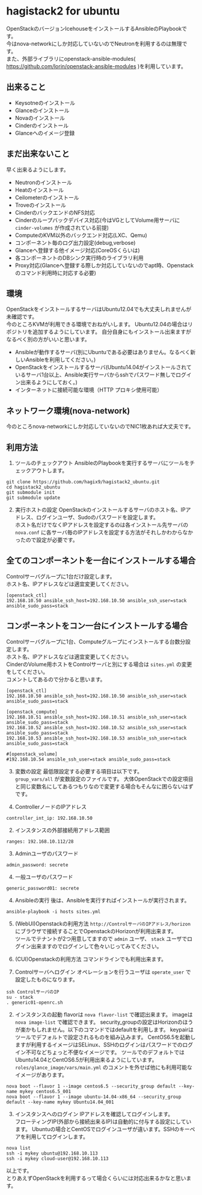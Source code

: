 hagistack2 for ubuntu
=====================
OpenStackのバージョンIcehouseをインストールするAnsibleのPlaybookです。  
今はnova-networkにしか対応していないのでNeutronを利用するのは無理です。  
また、外部ライブラリにopenstack-ansible-modules( https://github.com/lorin/openstack-ansible-modules )を利用しています。

出来ること
----------
* Keysotneのインストール
* Glanceのインストール
* Novaのインストール
* Cinderのインストール
* Glanceへのイメージ登録

まだ出来ないこと
----------------
早く出来るようにします。  

* Neutronのインストール
* Heatのインストール
* Ceilometerのインストール
* Troveのインストール
* CinderのバックエンドのNFS対応
* Cinderのループバックデバイス対応(今はVGとしてVolume用サーバに ``cinder-volumes`` が作成されている前提)
* ComputeのKVM以外のバックエンド対応(LXC、Qemu)
* コンポーネント毎のログ出力設定(debug,verbose)
* Glanceへ登録する他イメージ対応(CoreOSくらいは)
* 各コンポーネントのDBシンク実行時のライブラリ利用
* Proxy対応(Glanceへ登録する際しか対応していないのでapt時、Openstackのコマンド利用時に対応する必要)

環境
----
OpenStackをインストールするサーバはUbuntu12.04でも大丈夫しれませんが未確認です。  
今のところKVMが利用できる環境でおねがいします。
Ubuntu12.04の場合はリポジトリを追加するようにしています。
自分自身にもインストール出来ますがなるべく別の方がいいと思います。  

* Ansibleが動作するサーバ(別にUbuntuである必要はありません。なるべく新しいAnsibleを利用してください。)
* OpenStackをインストールするサーバ(Ubuntu14.04がインストールされているサーバ1台以上、Ansible実行サーバからsshでパスワード無しでログイン出来るようにしておく。)
* インターネットに接続可能な環境（HTTP プロキシ使用可能）

ネットワーク環境(nova-network)
------------------------------
今のところnova-networkにしか対応していないのでNIC1枚あれば大丈夫です。


利用方法
--------

1. ツールのチェックアウト 
AnsibleのPlaybookを実行するサーバにツールをチェックアウトします。

 ```
 git clone https://github.com/hagix9/hagistack2_ubuntu.git
 cd hagistack2_ubuntu
 git submodule init
 git submodule update
 ```

2. 実行ホストの設定
OpenStackのインストールするサーバのホスト名、IPアドレス、ログインユーザ、Sudoのパスワードを設定します。  
ホスト名だけでなくIPアドレスを設定するのは各インストール先サーバの ``nova.conf`` に各サーバ毎のIPアドレスを設定する方法がそれしかわからなかったので設定が必要です。

全てのコンポーネントを一台にインストールする場合
------------------------------------------------
Controlサーバグループに1台だけ設定します。  
ホスト名、IPアドレスなどは適宜変更してください。

```
[openstack_ctl]
192.168.10.50 ansible_ssh_host=192.168.10.50 ansible_ssh_user=stack ansible_sudo_pass=stack
```

コンポーネントをコン一台にインストールする場合
------------------------------------------------
Controlサーバグループに1台、Computeグループにインストールする台数分設定します。  
ホスト名、IPアドレスなどは適宜変更してください。  
CinderのVolume用ホストをControlサーバと別にする場合は ``sites.yml`` の変更をしてください。  
コメントしてあるので分かると思います。

```
[openstack_ctl]
192.168.10.50 ansible_ssh_host=192.168.10.50 ansible_ssh_user=stack ansible_sudo_pass=stack

[openstack_compute]
192.168.10.51 ansible_ssh_host=192.168.10.51 ansible_ssh_user=stack ansible_sudo_pass=stack
192.168.10.52 ansible_ssh_host=192.168.10.52 ansible_ssh_user=stack ansible_sudo_pass=stack
192.168.10.53 ansible_ssh_host=192.168.10.53 ansible_ssh_user=stack ansible_sudo_pass=stack

#[openstack_volume]
#192.168.10.54 ansible_ssh_user=stack ansible_sudo_pass=stack
```

3. 変数の設定
最低限設定する必要する項目は以下です。  
``group_vars/all`` が変数設定のファイルです。
大体OpenStackでの設定項目と同じ変数名にしてあるつもりなので変更する場合もそんなに困らないはずです。

  1. ControllerノードのIPアドレス
  ```
  controller_int_ip: 192.168.10.50
  ```

  2. インスタンスの外部接続用アドレス範囲
  ```
  ranges: 192.168.10.112/28
  ```

  3. Adminユーザのパスワード
  ```
  admin_password: secrete
  ```

  4. 一般ユーザのパスワード

  ```
  generic_password01: secrete
  ```

4. Ansibleの実行
後は、Ansibleを実行すればインストールが実行されます。

```
ansible-playbook -i hosts sites.yml
```

5. (WebUI)Openstackの利用方法
``http://ControlサーバのIPアドレス/horizon`` にブラウザで接続することでOpenstackのHorizonが利用出来ます。  
ツールでテナントが2つ用意してますので ``admin`` ユーザ、 ``stack`` ユーザでログイン出来ますのでログインして色々いじってみてください。 

6. (CUI)Openstackの利用方法
コマンドラインでも利用出来ます。

  1. Controlサーバへログイン
  オペレーションを行うユーザは ``operate_user`` で設定したものになります。
  
  ```
  ssh ControlサーバのIP
  su - stack
  . generic01-openrc.sh
  ```

  2. インスタンスの起動
  flavorは ``nova flavor-list`` で確認出来ます。 
  imageは ``nova image-list`` で確認できます。 
  security_groupの設定はHorizonのほうが楽かもしれません。以下のコマンドではdefaultを利用します。
  keypairはツールでデフォルトで設定されるものを組み込みます。
  CentOS6.5を起動しますが利用するイメージはSELinux、SSHのログインはパスワードでのログイン不可などちょっと不便なイメージです。
  ツールでのデフォルトではUbuntu14.04とCentOS6.5が利用出来るようにしています。
  ``roles/glance_image/vars/main.yml`` のコメントを外せば他にも利用可能なイメージがあります。

  ```
  nova boot --flavor 1 --image centos6.5 --security_group default --key-name mykey centos6.5_001
  nova boot --flavor 1 --image ubuntu-14.04-x86_64 --security_group default --key-name mykey Ubuntu14.04_001
  ```

  3. インスタンスへのログイン
  IPアドレスを確認してログインします。  
  フローティングIP(外部から接続出来るIP)は自動的に付与する設定にしています。
  Ubuntuの場合とCentOSでログインユーザが違います。SSHのキーペアを利用してログインします。  

  ```
  nova list
  ssh -i mykey ubuntu@192.168.10.113
  ssh -i mykey cloud-user@192.168.10.113
  ```

以上です。  
とりあえずOpenStackを利用するって場合くらいには対応出来るかなと思います。  

